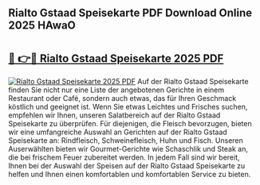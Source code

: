 ## Rialto Gstaad Speisekarte PDF Download Online 2025 HAwaO

# <h2><a href="http://gc8kcpe.nevu.top/?p=Rialto+Gstaad+Speisekarte">🔗 👉🔴 Rialto Gstaad Speisekarte 2025 PDF</a></h2>

[![Rialto Gstaad Speisekarte 2025 PDF](https://i.imgur.com/dBaPXMq.png)](http://gc8kcpe.nevu.top/?p=Rialto+Gstaad+Speisekarte)
Auf der Rialto Gstaad Speisekarte finden Sie nicht nur eine Liste der angebotenen Gerichte in einem Restaurant oder Café, sondern auch etwas, das für Ihren Geschmack köstlich und geeignet ist. Wenn Sie etwas Leichtes und Frisches suchen, empfehlen wir Ihnen, unseren Salatbereich auf der Rialto Gstaad Speisekarte zu überprüfen. Für diejenigen, die Fleisch bevorzugen, bieten wir eine umfangreiche Auswahl an Gerichten auf der Rialto Gstaad Speisekarte an: Rindfleisch, Schweinefleisch, Huhn und Fisch. Unseren Auserwählten bieten wir Gourmet-Gerichte wie Schaschlik und Steak an, die bei frischem Feuer zubereitet werden. In jedem Fall sind wir bereit, Ihnen bei der Auswahl der Speisen auf der Rialto Gstaad Speisekarte zu helfen und Ihnen einen komfortablen und komfortablen Service zu bieten.
